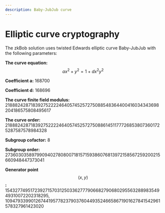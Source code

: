 ```yaml
---
description: Baby-JubJub curve
---
```


# Elliptic curve cryptography

The zkBob solution uses twisted Edwards elliptic curve Baby-JubJub with the following parameters:

**The curve equation:** $$a x^2 + y^2 = 1 + dx^2y^2$$

**Coefficient a:** 168700

**Coefficient d:** 168696

**The curve finite field modulus:** 21888242871839275222246405745257275088548364400416034343698204186575808495617

**The curve order:** 21888242871839275222246405745257275088614511777268538073601725287587578984328

**Subgroup cofactor:** 8

**Subgroup order:** 2736030358979909402780800718157159386076813972158567259200215660948447373041

**Generator point** $$(x, y)$$**:** 15432774951723927157031250336277790668279068029556328898354949310072202318295,  1094793399012674419577823790376044935246658671901627841542961578327961423020



